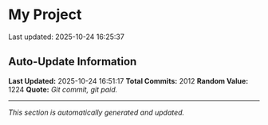 # My Project


Last updated: 2025-10-24 16:25:37



































































































































































































































































































































































































































































































































































































































































































































































































































































































































































































































































































































































































































































































































































































































































































































































































































































































































































































































































































































































































































































































































































































































































































































































































































































































## Auto-Update Information

**Last Updated:** 2025-10-24 16:51:17
**Total Commits:** 2012
**Random Value:** 1224
**Quote:** _Git commit, git paid._

---
_This section is automatically generated and updated._